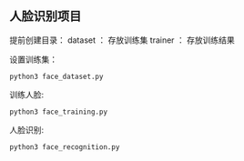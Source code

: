 ## 人脸识别项目

提前创建目录： 
dataset ： 存放训练集 
trainer ： 存放训练结果

设置训练集：
```
python3 face_dataset.py
```

训练人脸:
```
python3 face_training.py
```

人脸识别:
```
python3 face_recognition.py
```
